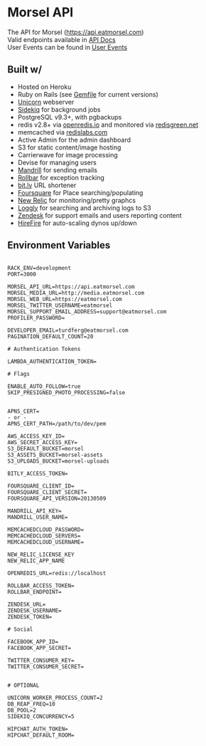 Morsel API
==========

The API for Morsel (https://api.eatmorsel.com) <br />
Valid endpoints available in [API Docs](doc/API-Docs.md) <br />
User Events can be found in [User Events](doc/User-Events.md) <br />

## Built w/
* Hosted on Heroku
* Ruby on Rails (see [Gemfile](Gemfile) for current versions)
* [Unicorn](unicorn.bogomips.org) webserver
* [Sidekiq](https://github.com/mperham/sidekiq) for background jobs
* PostgreSQL v9.3+, with pgbackups
* redis v2.8+ via [openredis.io](openredis.io) and monitored via [redisgreen.net](redisgreen.net)
* memcached via [redislabs.com](redislabs.com)
* Active Admin for the admin dashboard
* S3 for static content/image hosting
* Carrierwave for image processing
* Devise for managing users
* [Mandrill](mandrillapp.com) for sending emails
* [Rollbar](https://rollbar.com) for exception tracking
* [bit.ly](bit.ly) URL shortener
* [Foursquare](foursquare.com) for Place searching/populating
* [New Relic](newrelic.com) for monitoring/pretty graphcs
* [Loggly](loggly.com) for searching and archiving logs to S3
* [Zendesk](zendesk.com) for support emails and users reporting content
* [HireFire](hirefire.io) for auto-scaling dynos up/down

## Environment Variables

```

RACK_ENV=development
PORT=3000

MORSEL_API_URL=https://api.eatmorsel.com
MORSEL_MEDIA_URL=http://media.eatmorsel.com
MORSEL_WEB_URL=https://eatmorsel.com
MORSEL_TWITTER_USERNAME=eatmorsel
MORSEL_SUPPORT_EMAIL_ADDRESS=support@eatmorsel.com
PROFILER_PASSWORD=

DEVELOPER_EMAIL=turdferg@eatmorsel.com
PAGINATION_DEFAULT_COUNT=20

# Authentication Tokens

LAMBDA_AUTHENTICATION_TOKEN=

# Flags

ENABLE_AUTO_FOLLOW=true
SKIP_PRESIGNED_PHOTO_PROCESSING=false


APNS_CERT=
- or -
APNS_CERT_PATH=/path/to/dev/pem

AWS_ACCESS_KEY_ID=
AWS_SECRET_ACCESS_KEY=
S3_DEFAULT_BUCKET=morsel
S3_ASSETS_BUCKET=morsel-assets
S3_UPLOADS_BUCKET=morsel-uploads

BITLY_ACCESS_TOKEN=

FOURSQUARE_CLIENT_ID=
FOURSQUARE_CLIENT_SECRET=
FOURSQUARE_API_VERSION=20130509

MANDRILL_API_KEY=
MANDRILL_USER_NAME=

MEMCACHEDCLOUD_PASSWORD=
MEMCACHEDCLOUD_SERVERS=
MEMCACHEDCLOUD_USERNAME=

NEW_RELIC_LICENSE_KEY
NEW_RELIC_APP_NAME

OPENREDIS_URL=redis://localhost

ROLLBAR_ACCESS_TOKEN=
ROLLBAR_ENDPOINT=

ZENDESK_URL=
ZENDESK_USERNAME=
ZENDESK_TOKEN=

# Social

FACEBOOK_APP_ID=
FACEBOOK_APP_SECRET=

TWITTER_CONSUMER_KEY=
TWITTER_CONSUMER_SECRET=


# OPTIONAL

UNICORN_WORKER_PROCESS_COUNT=2
DB_REAP_FREQ=10
DB_POOL=2
SIDEKIQ_CONCURRENCY=5

HIPCHAT_AUTH_TOKEN=
HIPCHAT_DEFAULT_ROOM=

```
